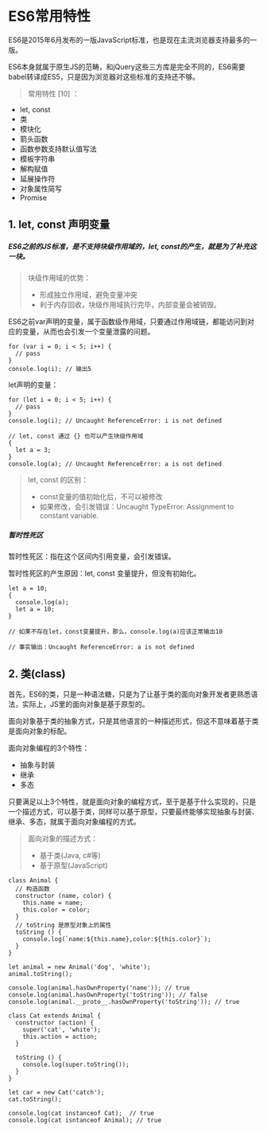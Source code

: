 # ES6常用特性
ES6是2015年6月发布的一版JavaScript标准，也是现在主流浏览器支持最多的一版。

ES6本身就属于原生JS的范畴，和jQuery这些三方库是完全不同的，ES6需要babel转译成ES5，只是因为浏览器对这些标准的支持还不够。

> 常用特性 [10] ：
* let, const
* 类
* 模块化
* 箭头函数
* 函数参数支持默认值写法
* 模板字符串
* 解构赋值
* 延展操作符
* 对象属性简写
* Promise

## 1. let, const 声明变量
##### ES6之前的JS标准，是不支持块级作用域的，let, const的产生，就是为了补充这一块。
> 块级作用域的优势：
> * 形成独立作用域，避免变量冲突
> * 利于内存回收，块级作用域执行完毕，内部变量会被销毁。

ES6之前var声明的变量，属于函数级作用域，只要通过作用域链，都能访问到对应的变量，从而也会引发一个变量泄露的问题。

```比如最常见的for循环变量泄露
for (var i = 0; i < 5; i++) {
  // pass
}
console.log(i); // 输出5
```

let声明的变量：
```
for (let i = 0; i < 5; i++) {
  // pass
}
console.log(i); // Uncaught ReferenceError: i is not defined

// let, const 通过 {} 也可以产生块级作用域
{
  let a = 3;
}
console.log(a); // Uncaught ReferenceError: a is not defined
```

> let, const 的区别：
> * const变量的值初始化后，不可以被修改
> * 如果修改，会引发错误：Uncaught TypeError: Assignment to constant variable.

##### 暂时性死区
暂时性死区：指在这个区间内引用变量，会引发错误。

暂时性死区的产生原因：let, const 变量提升，但没有初始化。

```暂时性死区的验证：
let a = 10;
{
  console.log(a);
  let a = 10;
}

// 如果不存在let，const变量提升，那么，console.log(a)应该正常输出10

// 事实输出：Uncaught ReferenceError: a is not defined
```

## 2. 类(class)
首先，ES6的类，只是一种语法糖，只是为了让基于类的面向对象开发者更熟悉语法，实际上，JS里的面向对象是基于原型的。

面向对象基于类的抽象方式，只是其他语言的一种描述形式，但这不意味着基于类是面向对象的标配。

面向对象编程的3个特性：
* 抽象与封装
* 继承
* 多态

只要满足以上3个特性，就是面向对象的编程方式，至于是基于什么实现的，只是一个描述方式，可以基于类，同样可以基于原型，只要最终能够实现抽象与封装、继承、多态，就属于面向对象编程的方式。

> 面向对象的描述方式：
> * 基于类(Java, c#等)
> * 基于原型(JavaScript)

```
class Animal {
  // 构造函数
  constructor (name, color) {
    this.name = name;
    this.color = color;
  }
  // toString 是原型对象上的属性
  toString () {
    console.log(`name:${this.name},color:${this.color}`);
  }
}

let animal = new Animal('dog', 'white');
animal.toString();

console.log(animal.hasOwnProperty('name')); // true
console.log(animal.hasOwnProperty('toString')); // false
console.log(animal.__proto__.hasOwnProperty('toString')); // true

class Cat extends Animal {
  constructor (action) {
    super('cat', 'white');
    this.action = action;
  }
  
  toString () {
    console.log(super.toString());
  }
}

let car = new Cat('catch');
cat.toString();

console.log(cat instanceof Cat);  // true
console.log(cat isntanceof Animal); // true
```
